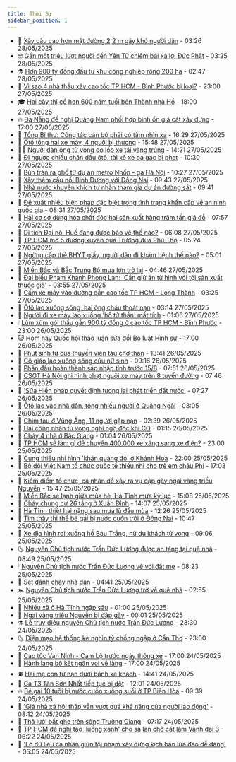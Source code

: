 ```yaml
---
title: Thời Sự
sidebar_position: 1
---
```


<!-- vnexpress-thoi-su:START -->
- 🦒 [Xây cầu cao hơn mặt đường 2,2 m gây khó người dân](https://vnexpress.net/xay-cau-cao-hon-mat-duong-2-2-m-gay-kho-nguoi-dan-4891315.html) - 03:26 28/05/2025
- 🤓 [Gần một triệu lượt người đến Yên Tử chiêm bái xá lợi Đức Phật](https://vnexpress.net/gan-mot-trieu-luot-nguoi-den-yen-tu-chiem-bai-xa-loi-duc-phat-4891357.html) - 03:25 28/05/2025
- ⚗️ [Hơn 900 tỷ đồng đầu tư khu công nghiệp rộng 200 ha](https://vnexpress.net/hon-900-ty-dong-dau-tu-khu-cong-nghiep-rong-200-ha-4891266.html) - 02:47 28/05/2025
- 🌊 [Vì sao 4 nhà thầu xây cao tốc TP HCM - Bình Phước bị loại?](https://vnexpress.net/vi-sao-4-nha-thau-xay-cao-toc-tp-hcm-binh-phuoc-bi-loai-4891290.html) - 23:00 27/05/2025
- 🎓 [Hai cây thị cổ hơn 600 năm tuổi bên Thành nhà Hồ](https://vnexpress.net/hai-cay-thi-co-hon-600-nam-tuoi-ben-thanh-nha-ho-4891309.html) - 18:00 27/05/2025
- 🔥 [Đà Nẵng đề nghị Quảng Nam phối hợp bình ổn giá cát xây dựng](https://vnexpress.net/da-nang-de-nghi-quang-nam-phoi-hop-binh-on-gia-cat-xay-dung-4891308.html) - 17:00 27/05/2025
- 🦏 [Tổng Bí thư: Công tác cán bộ phải có tầm nhìn xa](https://vnexpress.net/tong-bi-thu-cong-tac-can-bo-phai-co-tam-nhin-xa-4891310.html) - 16:29 27/05/2025
- 👺 [Ôtô tông hai xe máy, 4 người bị thương](https://vnexpress.net/oto-tong-hai-xe-may-4-nguoi-bi-thuong-4891306.html) - 15:48 27/05/2025
- 🧑‍🏫 [Người đàn ông tử vong do lốp xe tải văng trúng](https://vnexpress.net/nguoi-dan-ong-tu-vong-do-lop-xe-tai-vang-trung-4891298.html) - 14:21 27/05/2025
- 🚦 [Đi ngược chiều chặn đầu ôtô, tài xế xe ba gác bị phạt](https://vnexpress.net/di-nguoc-chieu-chan-dau-oto-tai-xe-xe-ba-gac-bi-phat-4891245.html) - 10:30 27/05/2025
- 🎉 [Bùn tràn ra phố từ dự án metro Nhổn - ga Hà Nội](https://vnexpress.net/bun-tran-ra-pho-tu-du-an-metro-nhon-ga-ha-noi-4891216.html) - 10:27 27/05/2025
- 🦒 [Xây thêm cầu nối Bình Dương với Đồng Nai](https://vnexpress.net/xay-them-cau-noi-binh-duong-voi-dong-nai-4891207.html) - 09:43 27/05/2025
- 🤗 [Nhà nước khuyến khích tư nhân tham gia dự án đường sắt](https://vnexpress.net/nha-nuoc-khuyen-khich-tu-nhan-tham-gia-du-an-duong-sat-4891208.html) - 09:41 27/05/2025
- 💼 [Đề xuất nhiều biện pháp đặc biệt trong tình trạng khẩn cấp về an ninh quốc gia](https://vnexpress.net/de-xuat-nhieu-bien-phap-dac-biet-trong-tinh-trang-khan-cap-ve-an-ninh-quoc-gia-4891139.html) - 08:31 27/05/2025
- 🤩 [Hai cơ sở dùng hóa chất độc hại sản xuất hàng trăm tấn giá đỗ](https://vnexpress.net/hai-co-so-dung-hoa-chat-doc-hai-san-xuat-hang-tram-tan-gia-do-4891086.html) - 07:57 27/05/2025
- 🤡 [Di tích Đại nội Huế đang được bảo vệ thế nào?](https://vnexpress.net/di-tich-dai-noi-hue-dang-duoc-bao-ve-the-nao-4890840.html) - 06:08 27/05/2025
- 💯 [TP HCM mở 5 đường xuyên qua Trường đua Phú Thọ](https://vnexpress.net/tp-hcm-mo-5-duong-xuyen-qua-truong-dua-phu-tho-4891066.html) - 05:24 27/05/2025
- 👺 [Ngừng cấp thẻ BHYT giấy, người dân đi khám bệnh thế nào?](https://vnexpress.net/ngung-cap-the-bhyt-giay-nguoi-dan-di-kham-benh-the-nao-4890986.html) - 05:01 27/05/2025
- 🌮 [Miền Bắc và Bắc Trung Bộ mưa lớn trở lại](https://vnexpress.net/mien-bac-va-bac-trung-bo-mua-lon-tro-lai-4890987.html) - 04:46 27/05/2025
- 🥸 [Đại biểu Phạm Khánh Phong Lan: &#39;Cần giữ án tử hình với tội sản xuất thuốc giả&#39;](https://vnexpress.net/dai-bieu-pham-khanh-phong-lan-can-giu-an-tu-hinh-voi-toi-san-xuat-thuoc-gia-4890953.html) - 03:55 27/05/2025
- 🐻 [Cấm xe máy vào đường dẫn cao tốc TP HCM - Long Thành](https://vnexpress.net/cam-xe-may-vao-duong-dan-cao-toc-tp-hcm-long-thanh-4890970.html) - 03:25 27/05/2025
- 👀 [Ôtô lao xuống sông, hai ông cháu thoát nạn](https://vnexpress.net/oto-lao-xuong-song-hai-ong-chau-thoat-nan-4890957.html) - 03:14 27/05/2025
- 🤔 [Người đi xe máy lao xuống &#39;hố tử thần&#39; mất tích](https://vnexpress.net/nguoi-di-xe-may-lao-xuong-ho-tu-than-mat-tich-4890872.html) - 01:06 27/05/2025
- 🕯 [Lùm xùm gói thầu gần 900 tỷ đồng ở cao tốc TP HCM - Bình Phước](https://vnexpress.net/lum-xum-goi-thau-gan-900-ty-dong-o-cao-toc-tp-hcm-binh-phuoc-4890839.html) - 23:00 26/05/2025
- 😺 [Hôm nay Quốc hội thảo luận sửa đổi Bộ luật Hình sự](https://vnexpress.net/hom-nay-quoc-hoi-thao-luan-sua-doi-bo-luat-hinh-su-4890824.html) - 17:00 26/05/2025
- 🦆 [Phút sinh tử của thuyền viên tàu chở than](https://vnexpress.net/phut-sinh-tu-cua-thuyen-vien-tau-cho-than-4890761.html) - 13:41 26/05/2025
- 🧰 [Cô giáo lao xuống sông cứu nữ sinh](https://vnexpress.net/co-giao-lao-xuong-song-cuu-nu-sinh-4890671.html) - 09:16 26/05/2025
- 🦍 [Phấn đấu hoàn thành sáp nhập tỉnh trước 15/8](https://vnexpress.net/phan-dau-hoan-thanh-sap-nhap-tinh-truoc-15-8-4890616.html) - 07:51 26/05/2025
- 🧰 [CSGT Hà Nội ghi hình phạt nguội xe máy trên 8 tuyến đường](https://vnexpress.net/csgt-ha-noi-ghi-hinh-phat-nguoi-xe-may-tren-8-tuyen-duong-4890606.html) - 07:46 26/05/2025
- 💃 [&#39;Sửa Hiến pháp quyết định tương lai phát triển đất nước&#39;](https://vnexpress.net/sua-hien-phap-quyet-dinh-tuong-lai-phat-trien-dat-nuoc-4890603.html) - 07:27 26/05/2025
- 🧰 [Ôtô lao vào nhà dân, tông nhiều người ở Quảng Ngãi](https://vnexpress.net/oto-lao-vao-nha-dan-tong-nhieu-nguoi-o-quang-ngai-4890501.html) - 03:05 26/05/2025
- 🚀 [Chìm tàu ở Vũng Áng, 11 người gặp nạn](https://vnexpress.net/chim-tau-o-vung-ang-11-nguoi-gap-nan-4890474.html) - 02:39 26/05/2025
- 🎊 [Hai công nhân tử vong nghi ngộ độc khí CO](https://vnexpress.net/hai-cong-nhan-tu-vong-nghi-ngo-doc-khi-co-4890422.html) - 01:15 26/05/2025
- 🤭 [Cháy 4 nhà ở Bắc Giang](https://vnexpress.net/chay-4-nha-o-bac-giang-4890415.html) - 01:04 26/05/2025
- 🤗 [TP HCM sẽ làm gì để chuyển 400.000 xe xăng sang xe điện?](https://vnexpress.net/tp-hcm-se-lam-gi-de-chuyen-400-000-xe-xang-sang-xe-dien-4890097.html) - 23:00 25/05/2025
- 🌈 [Cung thiếu nhi hình &#39;khăn quàng đỏ&#39; ở Khánh Hoà](https://vnexpress.net/cung-thieu-nhi-hinh-khan-quang-do-o-khanh-hoa-4890331.html) - 22:00 25/05/2025
- 🦣 [Bộ đội Việt Nam tổ chức quốc tế thiếu nhi cho trẻ em châu Phi](https://vnexpress.net/bo-doi-viet-nam-to-chuc-quoc-te-thieu-nhi-cho-tre-em-chau-phi-4890247.html) - 17:03 25/05/2025
- 🎡 [Kiểm điểm tổ chức, cá nhân để xảy ra vụ đập gãy ngai vàng triều Nguyễn](https://vnexpress.net/kiem-diem-to-chuc-ca-nhan-de-xay-ra-vu-dap-gay-ngai-vang-trieu-nguyen-4890367.html) - 15:47 25/05/2025
- 🦏 [Miền Bắc se lạnh giữa mùa hè, Hà Tĩnh mưa kỷ lục](https://vnexpress.net/mien-bac-se-lanh-giua-mua-he-ha-tinh-mua-ky-luc-4890295.html) - 15:08 25/05/2025
- 🎊 [Cháy chung cư 26 tầng ở Xuân Đỉnh](https://vnexpress.net/chay-chung-cu-26-tang-o-xuan-dinh-4890353.html) - 14:07 25/05/2025
- 🫶 [Hà Tĩnh thiệt hại nặng sau mưa lũ đầu mùa](https://vnexpress.net/ha-tinh-thiet-hai-nang-sau-mua-lu-dau-mua-4890308.html) - 12:26 25/05/2025
- 🤔 [Tìm thấy thi thể bé gái bị nước cuốn trôi ở Đồng Nai](https://vnexpress.net/tim-thay-thi-the-be-gai-bi-nuoc-cuon-troi-o-dong-nai-4890316.html) - 10:47 25/05/2025
- 🤠 [Xe địa hình rơi xuống hồ Bàu Trắng, nữ du khách tử vong](https://vnexpress.net/xe-dia-hinh-roi-xuong-ho-bau-trang-nu-du-khach-tu-vong-4890285.html) - 09:06 25/05/2025
- 🌜 [Nguyên Chủ tịch nước Trần Đức Lương được an táng tại quê nhà](https://vnexpress.net/nguyen-chu-tich-nuoc-tran-duc-luong-duoc-an-tang-tai-que-nha-4890279.html) - 08:49 25/05/2025
- 🕯 [Nguyên Chủ tịch nước Trần Đức Lương về với đất mẹ](https://vnexpress.net/nguyen-chu-tich-nuoc-tran-duc-luong-ve-voi-dat-me-4890289.html) - 08:23 25/05/2025
- 🤔 [Sét đánh cháy nhà dân](https://vnexpress.net/set-danh-chay-nha-dan-4890253.html) - 04:41 25/05/2025
- 🏊 [Nguyên Chủ tịch nước Trần Đức Lương trở về quê nhà](https://vnexpress.net/nguyen-chu-tich-nuoc-tran-duc-luong-tro-ve-que-nha-4890206.html) - 02:55 25/05/2025
- 🌮 [Nhiều xã ở Hà Tĩnh ngập sâu](https://vnexpress.net/nhieu-xa-o-ha-tinh-ngap-sau-4890171.html) - 01:00 25/05/2025
- 🫣 [Ngai vàng triều Nguyễn bị đập gãy](https://vnexpress.net/ngai-vang-trieu-nguyen-bi-dap-gay-4890162.html) - 00:01 25/05/2025
- ⚗️ [Lễ truy điệu nguyên Chủ tịch nước Trần Đức Lương](https://vnexpress.net/le-truy-dieu-nguyen-chu-tich-nuoc-tran-duc-luong-4890141.html) - 23:30 24/05/2025
- 🌜 [Diện mạo hệ thống kè nghìn tỷ chống ngập ở Cần Thơ](https://vnexpress.net/dien-mao-he-thong-ke-nghin-ty-chong-ngap-o-can-tho-4888271.html) - 23:00 24/05/2025
- 🌁 [Cao tốc Vạn Ninh - Cam Lộ trước ngày thông xe](https://vnexpress.net/cao-toc-van-ninh-cam-lo-truoc-ngay-thong-xe-4890073.html) - 17:00 24/05/2025
- 🐲 [Hành lang bồ kết ngăn voi về làng](https://vnexpress.net/hanh-lang-bo-ket-ngan-voi-ve-lang-4888310.html) - 17:00 24/05/2025
- ⛽️ [Hai mẹ con tử nạn dưới bánh xe khách](https://vnexpress.net/hai-me-con-tu-nan-duoi-banh-xe-khach-4890118.html) - 14:41 24/05/2025
- 🗽 [Ga T3 Tân Sơn Nhất tiếp tục bị dột](https://vnexpress.net/ga-t3-tan-son-nhat-tiep-tuc-bi-dot-4890102.html) - 12:01 24/05/2025
- 🔥 [Bé gái 10 tuổi bị nước cuốn xuống suối ở TP Biên Hòa](https://vnexpress.net/be-gai-10-tuoi-bi-nuoc-cuon-xuong-suoi-o-tp-bien-hoa-4890084.html) - 09:39 24/05/2025
- 💯 [&#39;Giá nhà xã hội thấp vẫn vượt quá khả năng của người lao động&#39;](https://vnexpress.net/gia-nha-xa-hoi-thap-van-vuot-qua-kha-nang-cua-nguoi-lao-dong-4890066.html) - 08:12 24/05/2025
- 🦆 [Thả lưới bắt ghẹ trên sông Trường Giang](https://vnexpress.net/tha-luoi-bat-ghe-tren-song-truong-giang-4889666.html) - 07:17 24/05/2025
- 🫣 [TP HCM đề nghị tạo &#39;luồng xanh&#39; cho sà lan chở cát làm Vành đai 3](https://vnexpress.net/tp-hcm-de-nghi-tao-luong-xanh-cho-sa-lan-cho-cat-lam-vanh-dai-3-4890046.html) - 06:22 24/05/2025
- 🤡 [&#39;Lộ dữ liệu cá nhân giúp tội phạm xây dựng kịch bản lừa đảo dễ dàng&#39;](https://vnexpress.net/lo-du-lieu-ca-nhan-giup-toi-pham-xay-dung-kich-ban-lua-dao-de-dang-4890011.html) - 05:05 24/05/2025<!-- vnexpress-thoi-su:END -->